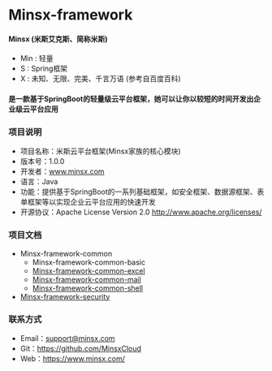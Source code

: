 # Minsx-framework
#### Minsx (米斯艾克斯、简称米斯)
+ Min : 轻量 
+ S : Spring框架 
+ X : 未知、无限、完美、千言万语 (参考自百度百科)
#### 是一款基于SpringBoot的轻量级云平台框架，她可以让你以较短的时间开发出企业级云平台应用

### 项目说明
- 项目名称：米斯云平台框架(Minsx家族的核心模块)
- 版本号：1.0.0
- 开发者：www.minsx.com
- 语言：Java
- 功能：提供基于SpringBoot的一系列基础框架，如安全框架、数据源框架、表单框架等以实现企业云平台应用的快速开发
- 开源协议：Apache License Version 2.0 http://www.apache.org/licenses/

### 项目文档

* Minsx-framework-common
    *  Minsx-framework-common-basic
    *  [Minsx-framework-common-excel](https://github.com/MinsxCloud/minsx-framework/wiki/minsx-framework-common-excel)
    *  [Minsx-framework-common-mail](https://github.com/MinsxCloud/minsx-framework/wiki/minsx-framework-common-mail)
    *  [Minsx-framework-common-shell](https://github.com/MinsxCloud/minsx-framework/wiki/minsx-framework-common-shell)
* [Minsx-framework-security](https://github.com/MinsxCloud/minsx-framework/wiki/minsx-framework-security)

### 联系方式
+ Email：support@minsx.com
+ Git：https://github.com/MinsxCloud
+ Web：https://www.minsx.com/
